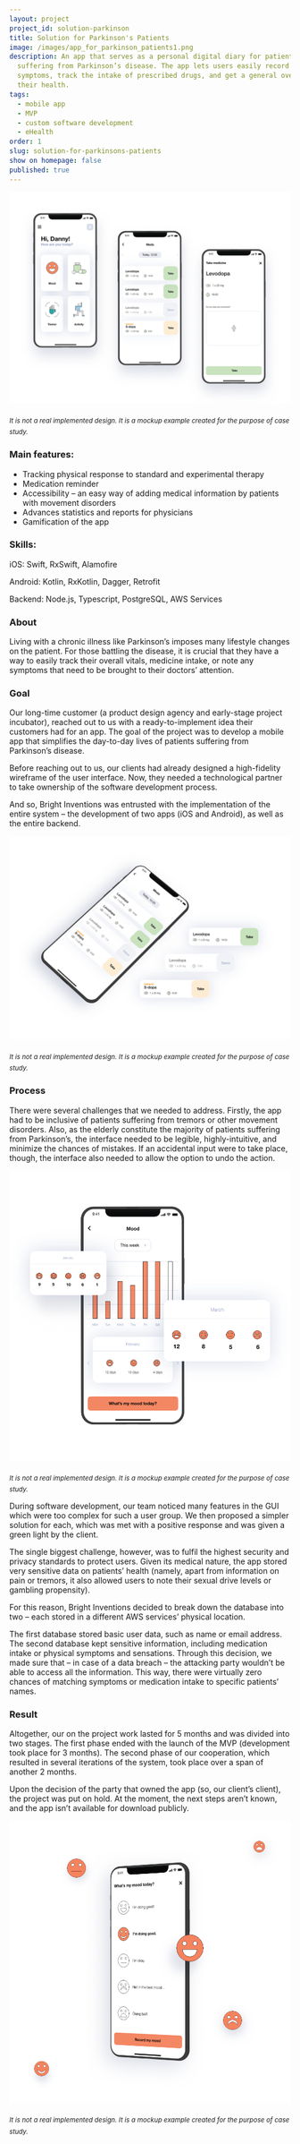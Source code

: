 ```yaml
---
layout: project
project_id: solution-parkinson
title: Solution for Parkinson's Patients
image: /images/app_for_parkinson_patients1.png
description: An app that serves as a personal digital diary for patients
  suffering from Parkinson’s disease. The app lets users easily record their
  symptoms, track the intake of prescribed drugs, and get a general overview of
  their health.
tags:
  - mobile app
  - MVP
  - custom software development
  - eHealth
order: 1
slug: solution-for-parkinsons-patients
show on homepage: false
published: true
---
```



![App for Parkinson's Patients](/images/app_for_parkinson_patients2.png)

<sub>*It is not a real implemented design. It is a mockup example created for the purpose of case study.*</sub>

### Main features:

* Tracking physical response to standard and experimental therapy
* Medication reminder
* Accessibility – an easy way of adding medical information by patients with movement disorders
* Advances statistics and reports for physicians
* Gamification of the app

### Skills:

iOS: Swift, RxSwift, Alamofire

Android: Kotlin, RxKotlin, Dagger, Retrofit

Backend: Node.js, Typescript, PostgreSQL, AWS Services

### About

Living with a chronic illness like Parkinson’s imposes many lifestyle changes on the patient. For those battling the disease, it is crucial that they have a way to easily track their overall vitals, medicine intake, or note any symptoms that need to be brought to their doctors’ attention.

### Goal

Our long-time customer (a product design agency and early-stage project incubator), reached out to us with a ready-to-implement idea their customers had for an app. The goal of the project was to develop a mobile app that simplifies the day-to-day lives of patients suffering from Parkinson’s disease.

Before reaching out to us, our clients had already designed a high-fidelity wireframe of the user interface. Now, they needed a technological partner to take ownership of the software development process.

And so, Bright Inventions was entrusted with the implementation of the entire system – the development of two apps (iOS and Android), as well as the entire backend.

![App for Parkinson's Patients](/images/app_for_parkinson_patients3.png)

<sub>*It is not a real implemented design. It is a mockup example created for the purpose of case study.*</sub>

### Process

There were several challenges that we needed to address. Firstly, the app had to be inclusive of patients suffering from tremors or other movement disorders. Also, as the elderly constitute the majority of patients suffering from Parkinson’s, the interface needed to be legible, highly-intuitive, and minimize the chances of mistakes. If an accidental input were to take place, though, the interface also needed to allow the option to undo the action.

![App for Parkinson's Patients](/images/app_for_parkinson_patients1.png)

<sub>*It is not a real implemented design. It is a mockup example created for the purpose of case study.*</sub>

During software development, our team noticed many features in the GUI which were too complex for such a user group. We then proposed a simpler solution for each, which was met with a positive response and was given a green light by the client.

The single biggest challenge, however, was to fulfil the highest security and privacy standards to protect users. Given its medical nature, the app stored very sensitive data on patients’ health (namely, apart from information on pain or tremors, it also allowed users to note their sexual drive levels or gambling propensity).

For this reason, Bright Inventions decided to break down the database into two – each stored in a different AWS services’ physical location.

The first database stored basic user data, such as name or email address. The second database kept sensitive information, including medication intake or physical symptoms and sensations. Through this decision, we made sure that – in case of a data breach – the attacking party wouldn’t be able to access all the information. This way, there were virtually zero chances of matching symptoms or medication intake to specific patients’ names.

### Result

Altogether, our on the project work lasted for 5 months and was divided into two stages. The first phase ended with the launch of the MVP (development took place for 3 months). The second phase of our cooperation, which resulted in several iterations of the system, took place over a span of another 2 months.

Upon the decision of the party that owned the app (so, our client’s client), the project was put on hold. At the moment, the next steps aren’t known, and the app isn’t available for download publicly.

![App for Parkinson's Patients](/images/app_for_parkinson_patients4.png)

<sub>*It is not a real implemented design. It is a mockup example created for the purpose of case study.*</sub>

